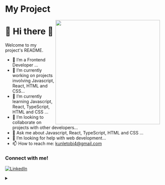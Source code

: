 <!--
**adepoju-oluwatobi/adepoju-oluwatobi** is a ✨ _special_ ✨ repository because its `README.md` (this file) appears on your GitHub profile.
-->

# My Project
<img align="right" height="340" src="https://github.com/devIasminSilva/devIasminSilva/assets/143299286/c67fe686-e1cf-48de-9409-5a59b101b1b6">

<h1 align="left">
💜 Hi there 👋
</h1>

Welcome to my project's README.
- 🔭 I’m a Frontend Developer ...
- 🔭 I’m currently working on projects involving Javascript, React, HTML and CSS...
- 🌱 I’m currently learning Javascript, React, TypeScript, HTML and CSS ...
- 👯 I’m looking to collaborate on projects with other developers...
- 💬 Ask me about Javascript, React, TypeScript, HTML and CSS ...
- 🤔 I’m looking for help with web development...
- 📫 How to reach me: kunletobi4@gmail.com

<h3 align="left">Connect with me! </h3>

[![LinkedIn](https://img.shields.io/badge/-LinkedIn-000?style=for-the-badge&logo=linkedin&logoColor=FF00F6&color:FFF)](https://www.linkedin.com/in/oluwatobi-adepoju-4a242898/)

<details align="left">
  <summary></summary> 
 
  - Badge by <a href="https://shields.io/">shields.io</a><br>
  - Computer vector created by <a href="https://www.freepik.com/author/fullvector">Fullvector</a><br>
</details>
